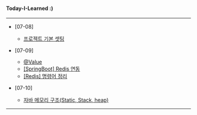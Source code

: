 #### Today-I-Learned :)

---

+ [07-08]
  + [프로젝트 기본 셋팅](https://www.notion.so/07-08-e24a5b5c52224901b361b301ac31a048)
+ [07-09]
  + [@Value](https://www.notion.so/Value-b963cabc7e9d4475a3967f3236a338fc)
  + [[SpringBoot] Redis 연동](https://www.notion.so/SpringBoot-Redis-86e07f570d5743a0b913a5925c073a63)
  + [[Redis] 명령어 정리](https://www.notion.so/Redis-fa4906140e8743c993ab54c0f2171b5f)

+ [07-10]
  + [자바 메모리 구조(Static, Stack, heap)](https://www.notion.so/JAVA-Static-Stack-heap-b964277b8ac14653af68ef623466cbca)

---
